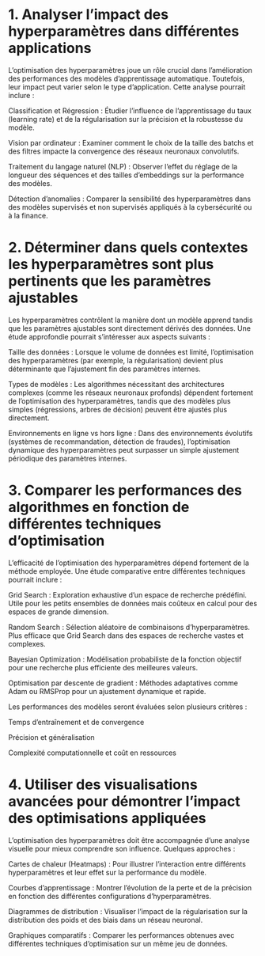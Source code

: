 # 1. Analyser l’impact des hyperparamètres dans différentes applications

L’optimisation des hyperparamètres joue un rôle crucial dans l’amélioration des performances des modèles d’apprentissage automatique. Toutefois, leur impact peut varier selon le type d’application. Cette analyse pourrait inclure :

Classification et Régression : Étudier l’influence de l’apprentissage du taux (learning rate) et de la régularisation sur la précision et la robustesse du modèle.

Vision par ordinateur : Examiner comment le choix de la taille des batchs et des filtres impacte la convergence des réseaux neuronaux convolutifs.

Traitement du langage naturel (NLP) : Observer l’effet du réglage de la longueur des séquences et des tailles d’embeddings sur la performance des modèles.

Détection d’anomalies : Comparer la sensibilité des hyperparamètres dans des modèles supervisés et non supervisés appliqués à la cybersécurité ou à la finance.

# 2. Déterminer dans quels contextes les hyperparamètres sont plus pertinents que les paramètres ajustables

Les hyperparamètres contrôlent la manière dont un modèle apprend tandis que les paramètres ajustables sont directement dérivés des données. Une étude approfondie pourrait s’intéresser aux aspects suivants :

Taille des données : Lorsque le volume de données est limité, l’optimisation des hyperparamètres (par exemple, la régularisation) devient plus déterminante que l’ajustement fin des paramètres internes.

Types de modèles : Les algorithmes nécessitant des architectures complexes (comme les réseaux neuronaux profonds) dépendent fortement de l’optimisation des hyperparamètres, tandis que des modèles plus simples (régressions, arbres de décision) peuvent être ajustés plus directement.

Environnements en ligne vs hors ligne : Dans des environnements évolutifs (systèmes de recommandation, détection de fraudes), l’optimisation dynamique des hyperparamètres peut surpasser un simple ajustement périodique des paramètres internes.

# 3. Comparer les performances des algorithmes en fonction de différentes techniques d’optimisation

L’efficacité de l’optimisation des hyperparamètres dépend fortement de la méthode employée. Une étude comparative entre différentes techniques pourrait inclure :

Grid Search : Exploration exhaustive d’un espace de recherche prédéfini. Utile pour les petits ensembles de données mais coûteux en calcul pour des espaces de grande dimension.

Random Search : Sélection aléatoire de combinaisons d’hyperparamètres. Plus efficace que Grid Search dans des espaces de recherche vastes et complexes.

Bayesian Optimization : Modélisation probabiliste de la fonction objectif pour une recherche plus efficiente des meilleures valeurs.

Optimisation par descente de gradient : Méthodes adaptatives comme Adam ou RMSProp pour un ajustement dynamique et rapide.

Les performances des modèles seront évaluées selon plusieurs critères :

Temps d’entraînement et de convergence

Précision et généralisation

Complexité computationnelle et coût en ressources

# 4. Utiliser des visualisations avancées pour démontrer l’impact des optimisations appliquées

L’optimisation des hyperparamètres doit être accompagnée d’une analyse visuelle pour mieux comprendre son influence. Quelques approches :

Cartes de chaleur (Heatmaps) : Pour illustrer l’interaction entre différents hyperparamètres et leur effet sur la performance du modèle.

Courbes d’apprentissage : Montrer l’évolution de la perte et de la précision en fonction des différentes configurations d’hyperparamètres.

Diagrammes de distribution : Visualiser l’impact de la régularisation sur la distribution des poids et des biais dans un réseau neuronal.

Graphiques comparatifs : Comparer les performances obtenues avec différentes techniques d’optimisation sur un même jeu de données.
